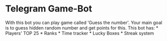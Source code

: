 # Telegram Game-Bot
With this bot you can play game called 'Guess the number'. Your main goal is to guess hidden random number and get points for this. 
This bot has: * Players' TOP 25
              * Ranks
              * Time tracker
              * Lucky Boxes
              * Streak system
              
